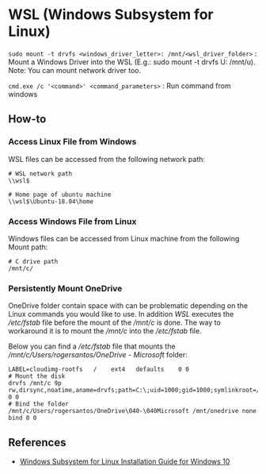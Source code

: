 # WSL (Windows Subsystem for Linux) #

`sudo mount -t drvfs <windows_driver_letter>: /mnt/<wsl_driver_folder>` : Mount a Windows Driver into the WSL (E.g.: sudo mount -t drvfs U: /mnt/u). Note: You can mount network driver too.

`cmd.exe /c '<command>' <command_parameters>` : Run command from windows

## How-to 

### Access Linux File from Windows 

WSL files can be accessed from the following network path: 

```shell 
# WSL network path
\\wsl$

# Home page of ubuntu machine
\\wsl$\Ubuntu-18.04\home
```

### Access Windows File from Linux 

Windows files can be accessed from Linux machine from the following Mount path:

```shell 
# C drive path
/mnt/c/
```

### Persistently Mount OneDrive 

OneDrive folder contain space with can be problematic depending on the Linux commands you would like to use. In addition *WSL* executes the */etc/fstab* file before the mount of the */mnt/c* is done. The way to workaround it is to mount the */mnt/c* into the */etc/fstab* file. 

Below you can find a */etc/fstab* file that mounts the */mnt/c/Users/rogersantos/OneDrive - Microsoft* folder: 

```
LABEL=cloudimg-rootfs	/	 ext4	defaults	0 0
# Mount the disk
drvfs /mnt/c 9p rw,dirsync,noatime,aname=drvfs;path=C:\;uid=1000;gid=1000;symlinkroot=/mnt/,mmap,access=client,msize=262144,trans=virtio 0 0
# Bind the folder
/mnt/c/Users/rogersantos/OneDrive\040-\040Microsoft /mnt/onedrive none bind 0 0
```

## References

- [Windows Subsystem for Linux Installation Guide for Windows 10](https://docs.microsoft.com/en-us/windows/wsl/install-win10)
